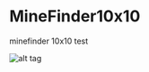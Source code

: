 # MineFinder10x10
minefinder 10x10 test

![alt tag](http://interplug.ipdisk.co.kr:80/publist/HDD1/data/KakaoTalk_Photo_2016-01-29-16-42-28_7.png)
